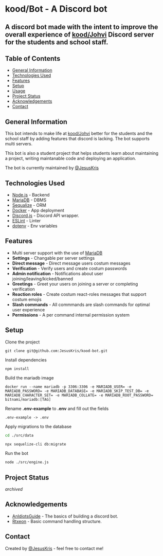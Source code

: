 <!-- ctrl + shift + v to preview -->
# kood/Bot - A Discord bot


## A discord bot made with the intent to improve the overall experience of [kood/Johvi](https://kood.tech/) Discord server for the students and school staff.


## Table of Contents
* [General Information](#general-information)
* [Technologies Used](#technologies-used)
* [Features](#features)
* [Setup](#setup)
* [Usage](#usage)
* [Project Status](#project-status)
* [Acknowledgements](#acknowledgements)
* [Contact](#contact)


## General Information

This bot intends to make life at [kood/Johvi](https://kood.tech/) better for the students and the school staff by adding features that discord is lacking. The bot supports multi servers. 

This bot is also a student project that helps students learn about maintaining a project, writing maintanable code and deploying an application.

The bot is currently maintained by [@JesusKris](https://github.com/JesusKris) 


## Technologies Used
- [Node.js](https://nodejs.dev/) - Backend
- [MariaDB](https://mariadb.org/) - DBMS
- [Sequalize](https://www.npmjs.com/package/sequelize) - ORM
- [Docker](https://www.docker.com/) - App deployment
- [Discord.js](https://www.npmjs.com/package/discord.js) - Discord API wrapper.
- [ESLint](https://www.npmjs.com/package/eslint) - Linter
- [dotenv](https://www.npmjs.com/package/dotenv) - Env variables


## Features
- Multi server support with the use of [MariaDB](https://mariadb.org/)
- **Settings** - Changable per server settings
- **Direct message** - Direct message users costum messages
- **Verification** - Verify users and create costum passwords
- **Admin notification** - Notifications about user joining/leaving/kicked/banned
- **Greetings** - Greet your users on joining a server or completing verification
- **Reaction roles** - Create costum react-roles messages that support costum emojis 
- **Slash commands** - All commmands are slash commands for optimal user experience
- **Permissions** - A per command internal permission system 

## Setup
Clone the project
```
git clone git@github.com:JesusKris/kood-bot.git
```
Install dependencies
```
npm install
```
Build the mariadb image 
```
docker run --name mariadb -p 3306:3306 -e MARIADB_USER= -e MARIADB_PASSWORD= -e MARIADB_DATABASE= -e MARIADB_SKIP_TEST_DB= -e MARIADB_CHARACTER_SET= -e MARIADB_COLLATE= -e MARIADB_ROOT_PASSWORD= bitnami/mariadb:[TAG]
```
Rename **.env-example** to **.env** and fill out the fields
```
.env-example -> .env
```
Apply migrations to the database
```bash
cd ./src/data

npx sequelize-cli db:migrate
```
Run the bot
```bash
node ./src/engine.js
```

## Project Status
_archived_


## Acknowledgements
- [AnIdiotsGuide](https://github.com/AnIdiotsGuide/guidebot) - The basics of building a discord bot.
- [Rtxeon](https://github.com/Rtxeon/Command-Handler-V13-With-Custom-Prefix-For-Each-Guild) - Basic command handling structure.


## Contact
Created by [@JesusKris](https://github.com/JesusKris) - feel free to contact me!
